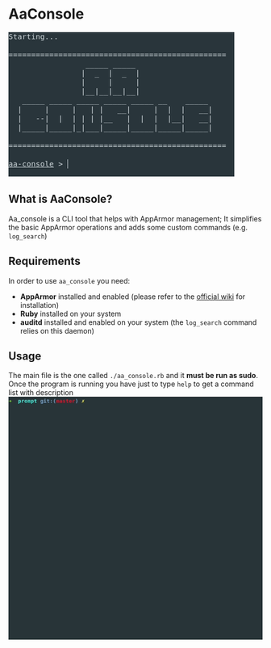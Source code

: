 # AaConsole
![](img/start.png)
## What is AaConsole?
Aa_console is a CLI tool that helps with AppArmor management; It simplifies the basic AppArmor operations and adds some custom commands (e.g. `log_search`) </br>

## Requirements
In order to use `aa_console` you need:
* **AppArmor** installed and enabled (please refer to the [official wiki](https://gitlab.com/apparmor/apparmor/wikis/home) for installation)
* **Ruby** installed on your system
* **auditd** installed and enabled on your system (the `log_search` command relies on this daemon)

## Usage
The main file is the one called `./aa_console.rb` and it **must be run as sudo**. Once the program is running you have just to type `help` to get a command list with description </br>
![](img/help_.gif)
